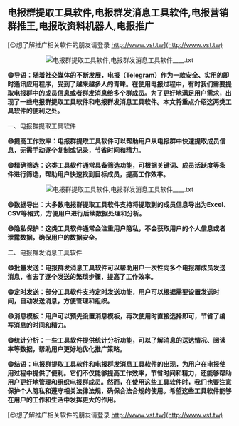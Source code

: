 ## **电报群提取工具软件,电报群发消息工具软件,电报营销群推王,电报改资料机器人,电报推广**

[😍想了解推广相关软件的朋友请登录 http://www.vst.tw](http://www.vst.tw)

 <center><img src="https://vst.tw/MP4/tuiguang/png/6.png" alt="电报群提取工具软件,电报群发消息工具软件____.txt"></center>

**😄导语：随着社交媒体的不断发展，电报（Telegram）作为一款安全、实用的即时通讯应用程序，受到了越来越多人的青睐。在使用电报过程中，有时我们需要提取电报群中的成员信息或者群发消息给多个群成员。为了更好地满足用户需求，出现了一些电报群提取工具软件和电报群发消息工具软件。本文将重点介绍这两类工具软件的便利之处。**

一、电报群提取工具软件

**😄提高工作效率：电报群提取工具软件可以帮助用户从电报群中快速提取成员信息，无需手动逐个复制或记录，节省时间和精力。**

**😄精确筛选：这类工具软件通常具备筛选功能，可根据关键词、成员活跃度等条件进行筛选，帮助用户快速找到目标成员，提高工作效率。**

 <center><img src="https://vst.tw/MP4/tuiguang/png/4.png" alt="电报群提取工具软件,电报群发消息工具软件____.txt"></center>

**😄数据导出：大多数电报群提取工具软件支持将提取到的成员信息导出为Excel、CSV等格式，方便用户进行后续数据处理和分析。**

**😄隐私保护：这类工具软件通常会注重用户隐私，不会获取用户的个人信息或者泄露数据，确保用户的数据安全。**

二、电报群发消息工具软件

**😄批量发送：电报群发消息工具软件可以帮助用户一次性向多个电报群成员发送消息，省去了逐个发送的繁琐步骤，提高了工作效率。**

**😄定时发送：部分工具软件支持定时发送功能，用户可以根据需要设置发送时间，自动发送消息，方便管理和组织。**

**😄消息模板：用户可以预先设置消息模板，再次使用时直接选择即可，节省了编写消息的时间和精力。**

**😄统计分析：一些工具软件提供统计分析功能，可以了解消息的送达情况、阅读率等数据，帮助用户更好地优化推广策略。**

**😄结语：电报群提取工具软件和电报群发消息工具软件的出现，为用户在电报使用过程中提供了便利。它们不仅能够提高工作效率，节省时间和精力，还能够帮助用户更好地管理和组织电报群成员。然而，在使用这些工具软件时，我们也要注意保护个人隐私和遵守相关法律法规，确保合法合规的使用。希望这些工具软件能够在用户的工作和生活中发挥更大的作用。**

[😍想了解推广相关软件的朋友请登录 http://www.vst.tw](http://www.vst.tw)




